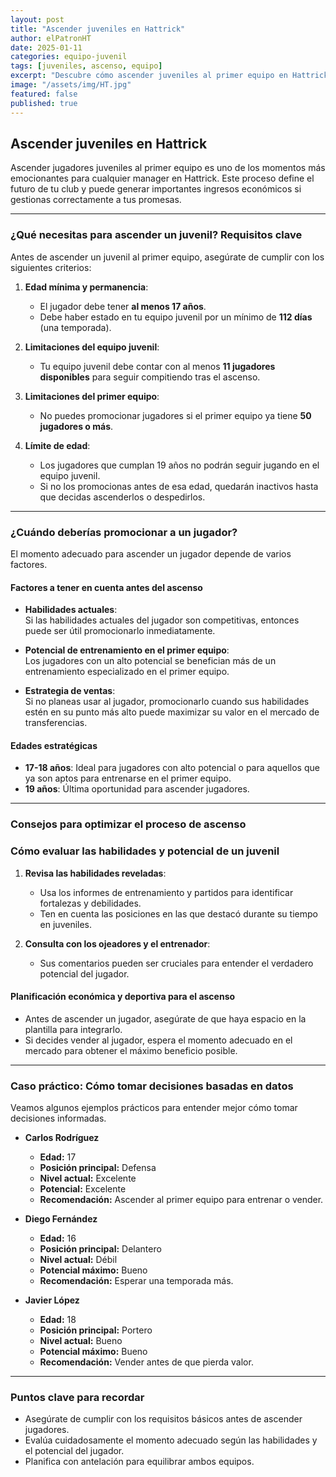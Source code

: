 ```yaml
---
layout: post
title: "Ascender juveniles en Hattrick"
author: elPatronHT
date: 2025-01-11
categories: equipo-juvenil
tags: [juveniles, ascenso, equipo]
excerpt: "Descubre cómo ascender juveniles al primer equipo en Hattrick con esta guía detallada. Aprende los requisitos, cuándo promocionarlos y cómo maximizar su potencial y valor."
image: "/assets/img/HT.jpg"
featured: false
published: true
---
```


## Ascender juveniles en Hattrick

Ascender jugadores juveniles al primer equipo es uno de los momentos más emocionantes para cualquier manager en Hattrick. Este proceso define el futuro de tu club y puede generar importantes ingresos económicos si gestionas correctamente a tus promesas.

---

### ¿Qué necesitas para ascender un juvenil? Requisitos clave

Antes de ascender un juvenil al primer equipo, asegúrate de cumplir con los siguientes criterios:

1. **Edad mínima y permanencia**:
   - El jugador debe tener **al menos 17 años**.
   - Debe haber estado en tu equipo juvenil por un mínimo de **112 días** (una temporada).

2. **Limitaciones del equipo juvenil**:
   - Tu equipo juvenil debe contar con al menos **11 jugadores disponibles** para seguir compitiendo tras el ascenso.

3. **Limitaciones del primer equipo**:
   - No puedes promocionar jugadores si el primer equipo ya tiene **50 jugadores o más**.

4. **Límite de edad**:
   - Los jugadores que cumplan 19 años no podrán seguir jugando en el equipo juvenil.
   - Si no los promocionas antes de esa edad, quedarán inactivos hasta que decidas ascenderlos o despedirlos.

---

### ¿Cuándo deberías promocionar a un jugador?

El momento adecuado para ascender un jugador depende de varios factores.

#### Factores a tener en cuenta antes del ascenso

- **Habilidades actuales**:  
   Si las habilidades actuales del jugador son competitivas, entonces puede ser útil promocionarlo inmediatamente.

- **Potencial de entrenamiento en el primer equipo**:  
   Los jugadores con un alto potencial se benefician más de un entrenamiento especializado en el primer equipo.

- **Estrategia de ventas**:  
   Si no planeas usar al jugador, promocionarlo cuando sus habilidades estén en su punto más alto puede maximizar su valor en el mercado de transferencias.

#### Edades estratégicas

- **17-18 años**: Ideal para jugadores con alto potencial o para aquellos que ya son aptos para entrenarse en el primer equipo.
- **19 años**: Última oportunidad para ascender jugadores.

---

### Consejos para optimizar el proceso de ascenso

### Cómo evaluar las habilidades y potencial de un juvenil

1. **Revisa las habilidades reveladas**:
   - Usa los informes de entrenamiento y partidos para identificar fortalezas y debilidades.
   - Ten en cuenta las posiciones en las que destacó durante su tiempo en juveniles.

2. **Consulta con los ojeadores y el entrenador**:
   - Sus comentarios pueden ser cruciales para entender el verdadero potencial del jugador.

#### Planificación económica y deportiva para el ascenso

- Antes de ascender un jugador, asegúrate de que haya espacio en la plantilla para integrarlo.
- Si decides vender al jugador, espera el momento adecuado en el mercado para obtener el máximo beneficio posible.

---

### Caso práctico: Cómo tomar decisiones basadas en datos

Veamos algunos ejemplos prácticos para entender mejor cómo tomar decisiones informadas.

- **Carlos Rodríguez**
  - **Edad:** 17
  - **Posición principal:** Defensa
  - **Nivel actual:** Excelente
  - **Potencial:** Excelente
  - **Recomendación:** Ascender al primer equipo para entrenar o vender.

- **Diego Fernández**
  - **Edad:** 16
  - **Posición principal:** Delantero
  - **Nivel actual:** Débil
  - **Potencial máximo:** Bueno
  - **Recomendación:** Esperar una temporada más.

- **Javier López**
  - **Edad:** 18
  - **Posición principal:** Portero
  - **Nivel actual:** Bueno
  - **Potencial máximo:** Bueno
  - **Recomendación:** Vender antes de que pierda valor.

---

### Puntos clave para recordar

- Asegúrate de cumplir con los requisitos básicos antes de ascender jugadores.
- Evalúa cuidadosamente el momento adecuado según las habilidades y el potencial del jugador.
- Planifica con antelación para equilibrar ambos equipos.
